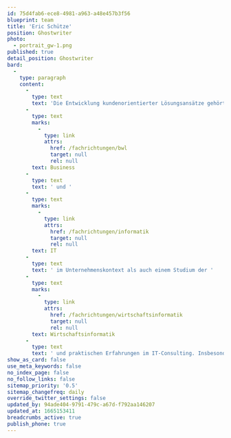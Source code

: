 ```yaml
---
id: 75d4fab6-ece8-4981-a963-a48e457b3f56
blueprint: team
title: 'Eric Schütze'
position: Ghostwriter
photo:
  - portrait_gw-1.png
published: true
detail_position: Ghostwriter
bard:
  -
    type: paragraph
    content:
      -
        type: text
        text: 'Die Entwicklung kundenorientierter Lösungsansätze gehört ebenso zur Expertise von Eric Schütze wie die Arbeit nach akademischen Standards. Die Grundlage dessen obliegt sowohl der Affinität für die Vereinbarkeit von '
      -
        type: text
        marks:
          -
            type: link
            attrs:
              href: /fachrichtungen/bwl
              target: null
              rel: null
        text: Business
      -
        type: text
        text: ' und '
      -
        type: text
        marks:
          -
            type: link
            attrs:
              href: /fachrichtungen/informatik
              target: null
              rel: null
        text: IT
      -
        type: text
        text: ' im Unternehmenskontext als auch einem Studium der '
      -
        type: text
        marks:
          -
            type: link
            attrs:
              href: /fachrichtungen/wirtschaftsinformatik
              target: null
              rel: null
        text: Wirtschaftsinformatik
      -
        type: text
        text: ' und praktischen Erfahrungen im IT-Consulting. Insbesondere die disruptive Veränderung der Geschäftswelt infolge der Digitalisierung sowie die damit einhergehenden unternehmerischen Handlungsfelder, die sich bspw. auf das Personalmanagement, die Unternehmenskultur, das Change- und Innovationsmanagement beziehen, stellen einen thematischen Schwerpunkt der Arbeit von Eric Schütze dar.'
show_as_card: false
use_meta_keywords: false
no_index_page: false
no_follow_links: false
sitemap_priority: '0.5'
sitemap_changefreq: daily
override_twitter_settings: false
updated_by: 94ade404-9791-479c-a67d-f792aa146207
updated_at: 1665153411
breadcrumbs_active: true
publish_phone: true
---
```

